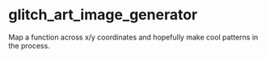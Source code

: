 # glitch_art_image_generator
Map a function across x/y coordinates and hopefully make cool patterns in the process.
